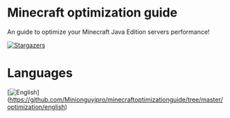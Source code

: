 # Minecraft optimization guide
An guide to optimize your Minecraft Java Edition servers performance!

[![Stargazers](https://img.shields.io/github/stars/minionguyjpro/minecraftoptimizationguide?label=stars&logo=github)](https://github.com/minionguyjpro/minecraftoptimizationguide/stargazers)
# Languages
[![English](https://img.shields.io/badge/English-red)]
(https://github.com/Minionguyjpro/minecraftoptimizationguide/tree/master/optimization/english)
